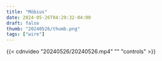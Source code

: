 ```yaml
---
title: "Möbius"
date: 2024-05-26T04:29:32-04:00
draft: false
thumb: "20240526/thumb.png"
tags: ["wire"]
---
```


{{< cdnvideo "20240526/20240526.mp4" "" "controls" >}}
